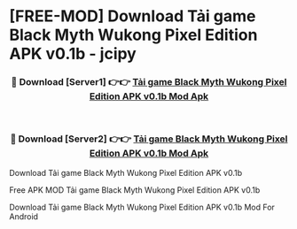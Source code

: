 # [FREE-MOD] Download Tải game Black Myth Wukong Pixel Edition APK v0.1b - jcipy


<div align="center">
<h3>🔴 Download [Server1] 👉👉 <a href="https://apk-comot.site?title=Tải_game_Black_Myth_Wukong_Pixel_Edition_APK_v0.1b">Tải game Black Myth Wukong Pixel Edition APK v0.1b Mod Apk</a></h3><br>

<h3>🔴 Download [Server2] 👉👉 <a href="https://apk-comot.site?title=Tải_game_Black_Myth_Wukong_Pixel_Edition_APK_v0.1b">Tải game Black Myth Wukong Pixel Edition APK v0.1b Mod Apk</a></h3>
</div>



Download Tải game Black Myth Wukong Pixel Edition APK v0.1b 

Free APK MOD Tải game Black Myth Wukong Pixel Edition APK v0.1b 

Download Tải game Black Myth Wukong Pixel Edition APK v0.1b Mod For Android
